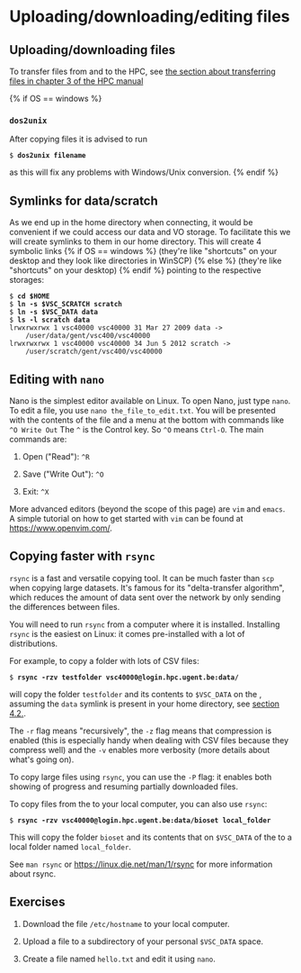 # Uploading/downloading/editing files


## Uploading/downloading files
[//]: # (sec:uploading-files)

To transfer files from and to the HPC, see 
[the section about transferring files in chapter 3 of the
HPC manual](..%2Fintro-HPC%2Fch_connecting.md#transfer-files-tofrom-the-hpc)

{% if OS == windows %}
### `dos2unix`
[//]: # (subsec:dos2unix)

After copying files it is advised to run
<pre><code>$ <b>dos2unix filename</b></code></pre>
as this will fix any problems with Windows/Unix conversion.
{% endif %}

## Symlinks for data/scratch
[//]: # (sec:symlink-for-data)


As we end up in the home directory when connecting, it would be
convenient if we could access our data and VO storage. To facilitate
this we will create symlinks to them in our home directory. 
This will create 4 symbolic links {% if OS == windows %}
(they're like "shortcuts" on your desktop and they look like directories in WinSCP)
{% else %}
(they're like "shortcuts" on your desktop)
{% endif %} pointing to the respective storages:

<pre><code>$ <b>cd $HOME</b>
$ <b>ln -s $VSC_SCRATCH scratch</b>
$ <b>ln -s $VSC_DATA data</b>
$ <b>ls -l scratch data</b>
lrwxrwxrwx 1 vsc40000 vsc40000 31 Mar 27 2009 data ->
    /user/data/gent/vsc400/vsc40000
lrwxrwxrwx 1 vsc40000 vsc40000 34 Jun 5 2012 scratch ->
    /user/scratch/gent/vsc400/vsc40000
</code></pre>
 


##  Editing with `nano`

Nano is the simplest editor available on Linux. To open Nano, just type
`nano`. To edit a file, you use `nano the_file_to_edit.txt`. You will be
presented with the contents of the file and a menu at the bottom with
commands like `^O Write Out` The `^` is the Control key. So `^O` means
`Ctrl-O`. The main commands are:

1.  Open ("Read"): `^R`

2.  Save ("Write Out"): `^O`

3.  Exit: `^X`

More advanced editors (beyond the scope of this page) are `vim` and
`emacs`. A simple tutorial on how to get started with `vim` can be found
at <https://www.openvim.com/>.

## Copying faster with `rsync`
[//]: # (sec:rsync)

`rsync` is a fast and versatile copying tool. It can be much faster than
`scp` when copying large datasets. It's famous for its "delta-transfer
algorithm", which reduces the amount of data sent over the network by
only sending the differences between files.

You will need to run `rsync` from a computer where it is installed.
Installing `rsync` is the easiest on Linux: it comes pre-installed with
a lot of distributions.

For example, to copy a folder with lots of CSV files:
<pre><code>$ <b>rsync -rzv testfolder vsc40000@login.hpc.ugent.be:data/</b></code></pre>

will copy the folder `testfolder` and its contents to `$VSC_DATA` on the
, assuming the `data` symlink is present in your home directory, see 
[section 4.2.](ch_uploading_files.md#symlinks-for-datascratch).

The `-r` flag means "recursively", the `-z` flag means that compression
is enabled (this is especially handy when dealing with CSV files because
they compress well) and the `-v` enables more verbosity (more details
about what's going on).

To copy large files using `rsync`, you can use the `-P` flag: it enables
both showing of progress and resuming partially downloaded files.

To copy files from the to your local computer, you can also use `rsync`:
<pre><code>$ <b>rsync -rzv vsc40000@login.hpc.ugent.be:data/bioset local_folder</b></code></pre>
This will copy the folder `bioset` and its contents that on `$VSC_DATA`
of the to a local folder named `local_folder`.

See `man rsync` or <https://linux.die.net/man/1/rsync> for more
information about rsync.

## Exercises
1.  Download the file `/etc/hostname` to your local computer.

2.  Upload a file to a subdirectory of your personal `$VSC_DATA` space.

3.  Create a file named `hello.txt` and edit it using `nano`.
